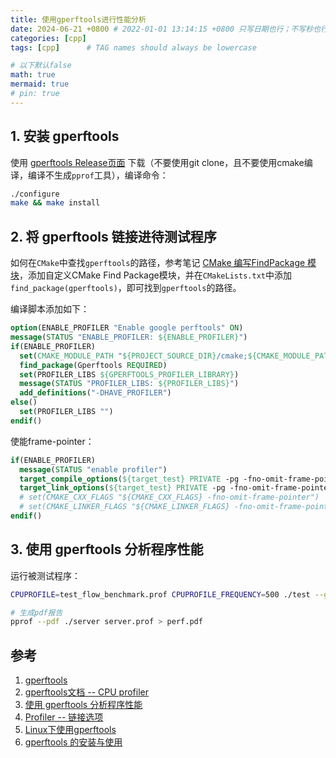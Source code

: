 ```yaml
---
title: 使用gperftools进行性能分析
date: 2024-06-21 +0800 # 2022-01-01 13:14:15 +0800 只写日期也行；不写秒也行；这样也行 2022-03-09T00:55:42+08:00
categories: [cpp]
tags: [cpp]      # TAG names should always be lowercase

# 以下默认false
math: true
mermaid: true
# pin: true
---
```


## 1. 安装 gperftools

使用 [gperftools Release页面](https://github.com/gperftools/gperftools/releases/tag/gperftools-2.9.1) 下载（不要使用git clone，且不要使用cmake编译，编译不生成`pprof`工具），编译命令：

```bash
./configure
make && make install
```

## 2. 将 gperftools 链接进待测试程序

如何在`CMake`中查找`gperftools`的路径，参考笔记 [CMake 编写FindPackage 模块](/posts/2024-06-21-cmake-find_package.md)，添加自定义CMake Find Package模块，并在`CMakeLists.txt`中添加`find_package(gperftools)`，即可找到`gperftools`的路径。

编译脚本添加如下：

```cmake
option(ENABLE_PROFILER "Enable google perftools" ON)
message(STATUS "ENABLE_PROFILER: ${ENABLE_PROFILER}")
if(ENABLE_PROFILER)
  set(CMAKE_MODULE_PATH "${PROJECT_SOURCE_DIR}/cmake;${CMAKE_MODULE_PATH}")
  find_package(Gperftools REQUIRED)
  set(PROFILER_LIBS ${GPERFTOOLS_PROFILER_LIBRARY})
  message(STATUS "PROFILER_LIBS: ${PROFILER_LIBS}")
  add_definitions("-DHAVE_PROFILER")
else()
  set(PROFILER_LIBS "")
endif()
```

使能frame-pointer：

```cmake
if(ENABLE_PROFILER)
  message(STATUS "enable profiler")
  target_compile_options(${target_test} PRIVATE -pg -fno-omit-frame-pointer)
  target_link_options(${target_test} PRIVATE -pg -fno-omit-frame-pointer)
  # set(CMAKE_CXX_FLAGS "${CMAKE_CXX_FLAGS} -fno-omit-frame-pointer")
  # set(CMAKE_LINKER_FLAGS "${CMAKE_LINKER_FLAGS} -fno-omit-frame-pointer")
endif()
```

## 3. 使用 gperftools 分析程序性能

运行被测试程序：

```bash
CPUPROFILE=test_flow_benchmark.prof CPUPROFILE_FREQUENCY=500 ./test --gtest_filter=FlowBenchMarkTest10/FlowBenchMarkTest.*

# 生成pdf报告
pprof --pdf ./server server.prof > perf.pdf
```

## 参考

1. [gperftools](https://github.com/gperftools/gperftools)
2. [gperftools文档 --  CPU profiler](https://gperftools.github.io/gperftools/cpuprofile.html)
3. [使用 gperftools 分析程序性能](https://luyuhuang.tech/2022/04/10/gperftools.html)
4. [Profiler -- 链接选项](https://github.com/cat538/cat538.github.io/blob/6689abc6d7785a8be3d7a71a3cd76eea207e1d72/docs/cpp/profiler.md)
5. [Linux下使用gperftools](https://blog.wangluyuan.cc/2019/03/23/Linux%E4%B8%8B%E4%BD%BF%E7%94%A8gperftools/)
6. [gperftools 的安装与使用](https://xiang1120.github.io/2023/08/19/gperftools%E7%9A%84%E5%AE%89%E8%A3%85%E4%B8%8E%E4%BD%BF%E7%94%A8/)
